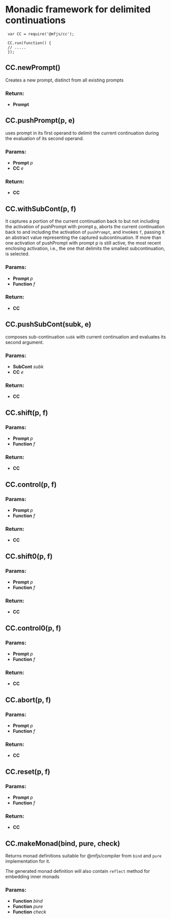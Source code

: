 

<!-- Start index.js -->

# Monadic framework for delimited continuations

     var CC = require('@mfjs/cc');

     CC.run(function() {
     // .....
     });

## CC.newPrompt()

Creates a new prompt, distinct from all existing prompts

### Return:

* **Prompt** 

## CC.pushPrompt(p, e)

uses prompt in its first operand to delimit the current continuation during
the evaluation of its second operand.

### Params:

* **Prompt** *p* 
* **CC** *e* 

### Return:

* **CC** 

## CC.withSubCont(p, f)

It captures a portion of the current continuation back to 
but not including the activation of pushPrompt with prompt `p`, aborts the
current continuation back to and including the activation of `pushPrompt`, and
invokes `f`, passing it an abstract value representing the captured subcontinuation.
If more than one activation of pushPrompt with prompt p is still active,
the most recent enclosing activation, i.e., the one that delimits the smallest
subcontinuation, is selected.

### Params:

* **Prompt** *p* 
* **Function** *f* 

### Return:

* **CC** 

## CC.pushSubCont(subk, e)

composes sub-continuation `subk` with current continuation and evaluates 
its second argument.

### Params:

* **SubCont** *subk* 
* **CC** *e* 

### Return:

* **CC** 

## CC.shift(p, f)

### Params:

* **Prompt** *p* 
* **Function** *f* 

### Return:

* **CC** 

## CC.control(p, f)

### Params:

* **Prompt** *p* 
* **Function** *f* 

### Return:

* **CC** 

## CC.shift0(p, f)

### Params:

* **Prompt** *p* 
* **Function** *f* 

### Return:

* **CC** 

## CC.control0(p, f)

### Params:

* **Prompt** *p* 
* **Function** *f* 

### Return:

* **CC** 

## CC.abort(p, f)

### Params:

* **Prompt** *p* 
* **Function** *f* 

### Return:

* **CC** 

## CC.reset(p, f)

### Params:

* **Prompt** *p* 
* **Function** *f* 

### Return:

* **CC** 

## CC.makeMonad(bind, pure, check)

Returns monad definitions suitable for @mfjs/compiler from `bind` and `pure`
implementation for it.

The generated monad definition will also contain `reflect` method for 
embedding inner monads 

### Params:

* **Function** *bind* 
* **Function** *pure* 
* **Function** *check* 

<!-- End index.js -->

